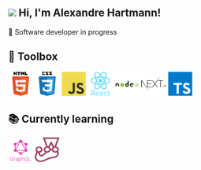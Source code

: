 ## <img src="https://raw.githubusercontent.com/MartinHeinz/MartinHeinz/master/wave.gif" width="30px"> Hi, I'm Alexandre Hartmann!
🚧 Software developer in progress

## 🧰 Toolbox

<img src="https://github.com/devicons/devicon/blob/master/icons/html5/html5-original-wordmark.svg" alt="HTML logo" width="50" height="50" /> <img src="https://github.com/devicons/devicon/blob/master/icons/css3/css3-original-wordmark.svg" alt="CSS logo" width="50" height="50" /> <img src="https://github.com/devicons/devicon/blob/master/icons/javascript/javascript-original.svg" alt="Javascript logo" width="50" height="50" /> <img src="https://github.com/devicons/devicon/blob/master/icons/react/react-original-wordmark.svg" alt="React logo" width="50" height="50" /> <img src="https://github.com/devicons/devicon/blob/master/icons/nodejs/nodejs-original-wordmark.svg" alt="Node logo" width="50" height="50" /> <img src="https://github.com/devicons/devicon/blob/master/icons/nextjs/nextjs-original-wordmark.svg" alt="Nextjs logo" width="50" height="50" /> <img src="https://github.com/devicons/devicon/blob/master/icons/typescript/typescript-original.svg" alt="Typescript logo" width="50" height="50" /> 

## 📚 Currently learning
<img src="https://github.com/devicons/devicon/blob/master/icons/graphql/graphql-plain-wordmark.svg" alt="GraphQL logo" width="50" height="50" /> <img src="https://github.com/devicons/devicon/blob/master/icons/jest/jest-plain.svg" alt="Jest logo" width="50" height="50" />
 

